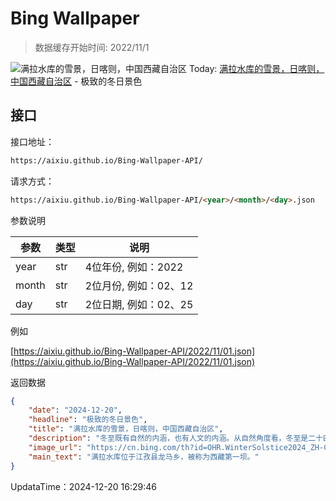 # Bing Wallpaper

> 数据缓存开始时间: 2022/11/1

![满拉水库的雪景，日喀则，中国西藏自治区](https://cn.bing.com/th?id=OHR.WinterSolstice2024_ZH-CN2045153949_1920x1080.webp)
Today: [满拉水库的雪景，日喀则，中国西藏自治区](https://cn.bing.com/th?id=OHR.WinterSolstice2024_ZH-CN2045153949_1920x1080.webp) - 极致的冬日景色

## 接口

接口地址：

```html
https://aixiu.github.io/Bing-Wallpaper-API/
```

请求方式：

```html
https://aixiu.github.io/Bing-Wallpaper-API/<year>/<month>/<day>.json
```

参数说明

| 参数 | 类型 | 说明 |
| - | - | - |
| year | str | 4位年份, 例如：2022 |
| month | str | 2位月份, 例如：02、12 |
| day | str | 2位日期, 例如：02、25 |

例如

[https://aixiu.github.io/Bing-Wallpaper-API/2022/11/01.json](https://aixiu.github.io/Bing-Wallpaper-API/2022/11/01.json)

返回数据

```json
{
    "date": "2024-12-20",
    "headline": "极致的冬日景色",
    "title": "满拉水库的雪景，日喀则，中国西藏自治区",
    "description": "冬至既有自然的内涵，也有人文的内涵。从自然角度看，冬至是二十四节气中的一个重要节气，冬至过后，我国各地气候进入最寒冷的阶段。从文化角度看，这一天也是中华民族的传统节日，全国各地都会举行不同的文化习俗来庆祝这个节气的到来。",
    "image_url": "https://cn.bing.com/th?id=OHR.WinterSolstice2024_ZH-CN2045153949_1920x1080.webp",
    "main_text": "满拉水库位于江孜县龙马乡，被称为西藏第一坝。"
}
```

UpdataTime：2024-12-20 16:29:46
